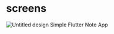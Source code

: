 # screens
![Untitled design](https://github.com/user-attachments/assets/b7f865b3-7809-46c0-987c-135fe5e2b086)
Simple Flutter Note App
